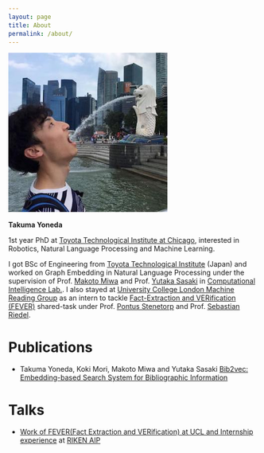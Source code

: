 ```yaml
---
layout: page
title: About
permalink: /about/
---
```


![Takuma Yoneda](/img/tyoneda.jpg)


**Takuma Yoneda**

1st year PhD at [Toyota Technological Institute at Chicago](http://ttic.edu/), 
interested in Robotics, Natural Language Processing and Machine Learning.

I got BSc of Engineering from [Toyota Technological Institute](https://www.toyota-ti.ac.jp/) (Japan) and worked on Graph Embedding in Natural Language Processing under the supervision of Prof. [Makoto Miwa](https://www.toyota-ti.ac.jp/Lab/Denshi/COIN/people/makoto.miwa/) and Prof. [Yutaka Sasaki](https://www.toyota-ti.ac.jp/Lab/Denshi/COIN/people/yutaka.sasaki/index-e.html) in [Computational Intelligence Lab.](https://www.toyota-ti.ac.jp/Lab/Denshi/COIN/index-e.html).
I also stayed at [University College London Machine Reading Group](https://mr.cs.ucl.ac.uk/) as an intern to tackle [Fact-Extraction and VERification (FEVER)](http://fever.ai/) shared-task under Prof. [Pontus Stenetorp](https://pontus.stenetorp.se/) and Prof. [Sebastian Riedel](http://www.riedelcastro.org/).

# Publications
- Takuma Yoneda, Koki Mori, Makoto Miwa and Yutaka Sasaki [Bib2vec: Embedding-based Search System for Bibliographic Information](http://aclweb.org/anthology/E17-3028)

# Talks
- [Work of FEVER(Fact Extraction and VERification) at UCL and Internship experience](https://aip.riken.jp/events/event_79885/) at [RIKEN AIP](http://www.riken.jp/en/research/labs/aip/)
